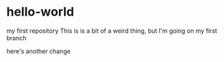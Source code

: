# hello-world
my first repository
This is is a bit of a weird thing, but I'm going on my first branch

here's another change
